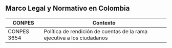 ## Marco Legal y Normativo en Colombia

|CONPES|Contexto|
| ----- | ----- |
|CONPES 3654|Política de rendición de cuentas de la rama ejecutiva a los ciudadanos|
